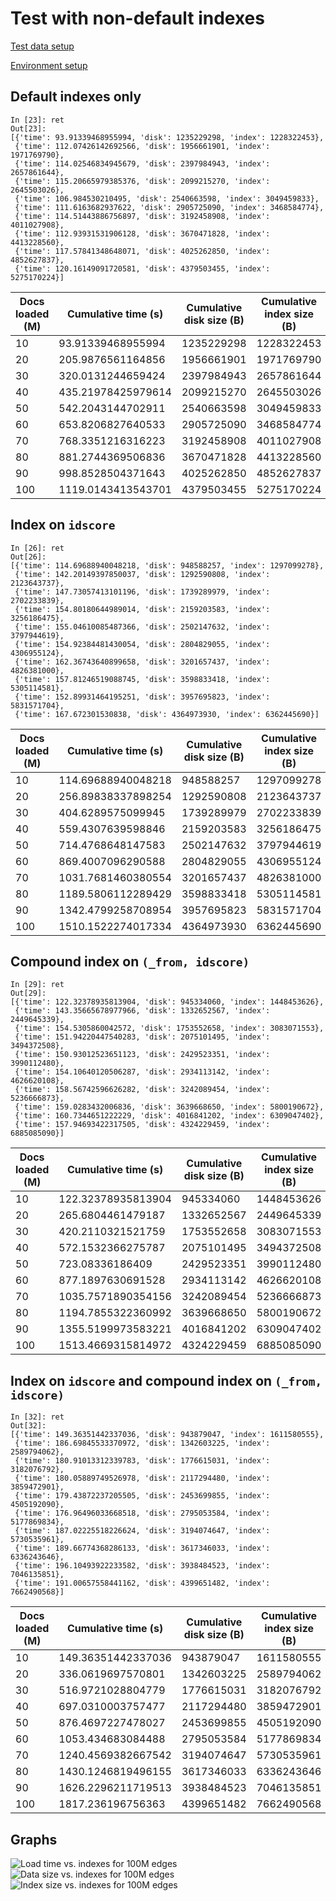 # Test with non-default indexes

[Test data setup](../create_test_data.md#100m-gca-id-edges-split-into-10m-chunks)

[Environment setup](../environment_setup.md#rebuild-docker-image-again-to-reduce-size)

## Default indexes only

```
In [23]: ret
Out[23]: 
[{'time': 93.91339468955994, 'disk': 1235229298, 'index': 1228322453},
 {'time': 112.07426142692566, 'disk': 1956661901, 'index': 1971769790},
 {'time': 114.02546834945679, 'disk': 2397984943, 'index': 2657861644},
 {'time': 115.20665979385376, 'disk': 2099215270, 'index': 2645503026},
 {'time': 106.984530210495, 'disk': 2540663598, 'index': 3049459833},
 {'time': 111.6163682937622, 'disk': 2905725090, 'index': 3468584774},
 {'time': 114.51443886756897, 'disk': 3192458908, 'index': 4011027908},
 {'time': 112.93931531906128, 'disk': 3670471828, 'index': 4413228560},
 {'time': 117.57841348648071, 'disk': 4025262850, 'index': 4852627837},
 {'time': 120.16149091720581, 'disk': 4379503455, 'index': 5275170224}]
```

|Docs loaded (M)|Cumulative time (s)|Cumulative disk size (B)|Cumulative index size (B)|
|---|---|---|---|
|10|93.91339468955994|1235229298|1228322453|
|20|205.9876561164856|1956661901|1971769790|
|30|320.0131244659424|2397984943|2657861644|
|40|435.21978425979614|2099215270|2645503026|
|50|542.2043144702911|2540663598|3049459833|
|60|653.8206827640533|2905725090|3468584774|
|70|768.3351216316223|3192458908|4011027908|
|80|881.2744369506836|3670471828|4413228560|
|90|998.8528504371643|4025262850|4852627837|
|100|1119.0143413543701|4379503455|5275170224|

## Index on `idscore`

```
In [26]: ret
Out[26]: 
[{'time': 114.69688940048218, 'disk': 948588257, 'index': 1297099278},
 {'time': 142.20149397850037, 'disk': 1292590808, 'index': 2123643737},
 {'time': 147.73057413101196, 'disk': 1739289979, 'index': 2702233839},
 {'time': 154.80180644989014, 'disk': 2159203583, 'index': 3256186475},
 {'time': 155.04610085487366, 'disk': 2502147632, 'index': 3797944619},
 {'time': 154.92384481430054, 'disk': 2804829055, 'index': 4306955124},
 {'time': 162.36743640899658, 'disk': 3201657437, 'index': 4826381000},
 {'time': 157.81246519088745, 'disk': 3598833418, 'index': 5305114581},
 {'time': 152.89931464195251, 'disk': 3957695823, 'index': 5831571704},
 {'time': 167.672301530838, 'disk': 4364973930, 'index': 6362445690}]
```

|Docs loaded (M)|Cumulative time (s)|Cumulative disk size (B)|Cumulative index size (B)|
|---|---|---|---|
|10|114.69688940048218|948588257|1297099278|
|20|256.89838337898254|1292590808|2123643737|
|30|404.6289575099945|1739289979|2702233839|
|40|559.4307639598846|2159203583|3256186475|
|50|714.4768648147583|2502147632|3797944619|
|60|869.4007096290588|2804829055|4306955124|
|70|1031.7681460380554|3201657437|4826381000|
|80|1189.5806112289429|3598833418|5305114581|
|90|1342.4799258708954|3957695823|5831571704|
|100|1510.1522274017334|4364973930|6362445690|

## Compound index on `(_from, idscore)`

```
In [29]: ret
Out[29]: 
[{'time': 122.32378935813904, 'disk': 945334060, 'index': 1448453626},
 {'time': 143.35665678977966, 'disk': 1332652567, 'index': 2449645339},
 {'time': 154.5305860042572, 'disk': 1753552658, 'index': 3083071553},
 {'time': 151.94220447540283, 'disk': 2075101495, 'index': 3494372508},
 {'time': 150.93012523651123, 'disk': 2429523351, 'index': 3990112480},
 {'time': 154.10640120506287, 'disk': 2934113142, 'index': 4626620108},
 {'time': 158.56742596626282, 'disk': 3242089454, 'index': 5236666873},
 {'time': 159.0283432006836, 'disk': 3639668650, 'index': 5800190672},
 {'time': 160.7344651222229, 'disk': 4016841202, 'index': 6309047402},
 {'time': 157.94693422317505, 'disk': 4324229459, 'index': 6885085090}]
```

|Docs loaded (M)|Cumulative time (s)|Cumulative disk size (B)|Cumulative index size (B)|
|---|---|---|---|
|10|122.32378935813904|945334060|1448453626|
|20|265.6804461479187|1332652567|2449645339|
|30|420.2110321521759|1753552658|3083071553|
|40|572.1532366275787|2075101495|3494372508|
|50|723.08336186409|2429523351|3990112480|
|60|877.1897630691528|2934113142|4626620108|
|70|1035.7571890354156|3242089454|5236666873|
|80|1194.7855322360992|3639668650|5800190672|
|90|1355.5199973583221|4016841202|6309047402|
|100|1513.4669315814972|4324229459|6885085090|

## Index on `idscore` and compound index on `(_from, idscore)`

```
In [32]: ret
Out[32]: 
[{'time': 149.36351442337036, 'disk': 943879047, 'index': 1611580555},
 {'time': 186.69845533370972, 'disk': 1342603225, 'index': 2589794062},
 {'time': 180.91013312339783, 'disk': 1776615031, 'index': 3182076792},
 {'time': 180.05889749526978, 'disk': 2117294480, 'index': 3859472901},
 {'time': 179.43872237205505, 'disk': 2453699855, 'index': 4505192090},
 {'time': 176.96496033668518, 'disk': 2795053584, 'index': 5177869834},
 {'time': 187.02225518226624, 'disk': 3194074647, 'index': 5730535961},
 {'time': 189.66774368286133, 'disk': 3617346033, 'index': 6336243646},
 {'time': 196.10493922233582, 'disk': 3938484523, 'index': 7046135851},
 {'time': 191.00657558441162, 'disk': 4399651482, 'index': 7662490568}]
```

|Docs loaded (M)|Cumulative time (s)|Cumulative disk size (B)|Cumulative index size (B)|
|---|---|---|---|
|10|149.36351442337036|943879047|1611580555|
|20|336.0619697570801|1342603225|2589794062|
|30|516.9721028804779|1776615031|3182076792|
|40|697.0310003757477|2117294480|3859472901|
|50|876.4697227478027|2453699855|4505192090|
|60|1053.434683084488|2795053584|5177869834|
|70|1240.4569382667542|3194074647|5730535961|
|80|1430.1246819496155|3617346033|6336243646|
|90|1626.2296211719513|3938484523|7046135851|
|100|1817.236196756363|4399651482|7662490568|

## Graphs

![Load time vs. indexes for 100M edges](../images/loadtime_vs_indexes_100Mdocs.png)
![Data size vs. indexes for 100M edges](../images/datasize_vs_indexes_100Mdocs.png)
![Index size vs. indexes for 100M edges](../images/indexsize_vs_indexes_100Mdocs.png)